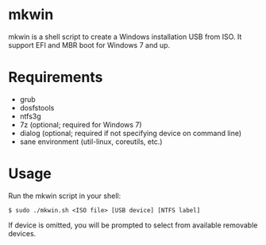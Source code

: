 mkwin
=====

mkwin is a shell script to create a Windows installation USB from ISO. It support EFI and MBR boot for Windows 7 and up.


Requirements
============

* grub
* dosfstools
* ntfs3g
* 7z (optional; required for Windows 7)
* dialog (optional; required if not specifying device on command line)
* sane environment (util-linux, coreutils, etc.)


Usage
=====

Run the mkwin script in your shell:

    $ sudo ./mkwin.sh <ISO file> [USB device] [NTFS label]

If device is omitted, you will be prompted to select from available removable devices.
